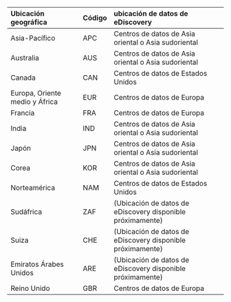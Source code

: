 
|**Ubicación geográfica**             |**Código**|**ubicación de datos de eDiscovery**      |
|:----------------------------|:-------|:---------------------------------|
|Asia-Pacífico                 |APC     |Centros de datos de Asia oriental o Asia sudoriental|
|Australia                    |AUS     |Centros de datos de Asia oriental o Asia sudoriental|
|Canada                       |CAN     |Centros de datos de Estados Unidos                    |
|Europa, Oriente medio y África|EUR     |Centros de datos de Europa                |
|Francia                       |FRA     |Centros de datos de Europa                |
|India                        |IND     |Centros de datos de Asia oriental o Asia sudoriental|
|Japón                        |JPN     |Centros de datos de Asia oriental o Asia sudoriental|
|Corea                        |KOR     |Centros de datos de Asia oriental o Asia sudoriental|
|Norteamérica                |NAM     |Centros de datos de Estados Unidos                    |
|Sudáfrica                 |ZAF     |(Ubicación de datos de eDiscovery disponible próximamente)|
|Suiza                  |CHE     |(Ubicación de datos de eDiscovery disponible próximamente)|
|Emiratos Árabes Unidos         |ARE     |(Ubicación de datos de eDiscovery disponible próximamente)|
|Reino Unido               |GBR     |Centros de datos de Europa                |
